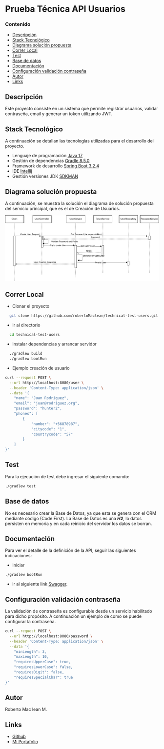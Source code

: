# Prueba Técnica API Usuarios

### Contenido

- [Descripción](#descripción)
- [Stack Tecnológico](#stack-tecnológico)
- [Diagrama solución propuesta](#diagrama-solución-propuesta)
- [Correr Local](#correr-local)
- [Test](#test)
- [Base de datos](#base-de-datos)
- [Documentación](#documentación)
- [Configuración validación contraseña](#configuración-validación-contraseña)
- [Autor](#autor)
- [Links](#links)


## Descripción

Este proyecto consiste en un sistema que permite registrar usuarios, validar contraseña, 
email y generar un token utilizando JWT.


## Stack Tecnológico

A continuación se detallan las tecnologías utilizadas para el desarrollo del proyecto.

- Lenguaje de programación [Java 17](https://www.java.com/en/download/help/download_options.html)
- Gestión de dependencias [Gradle 8.5.0](https://./gradlew.org/)
- Framework de desarrollo [Spring Boot 3.2.4](https://spring.io/projects/spring-boot)
- IDE [Intellij](https://www.jetbrains.com)
- Gestión versiones JDK [SDKMAN](https://sdkman.io/)

## Diagrama solución propuesta

A continuación, se muestra la solución el diagrama de solución propuesta del servicio principal, que es el de Creación de Usuarios.

![Users Diagram](img/technical-test-users.drawio.png "Users")

## Correr Local

- Clonar el proyecto

```bash
  git clone https://github.com/robertoMaclean/technical-test-users.git
```

- Ir al directorio

```bash
  cd technical-test-users
```

- Instalar dependencias y arrancar servidor

```bash
  ./gradlew build
  ./gradlew bootRun
```

- Ejemplo creación de usuario

```bash
curl --request POST \
  --url http://localhost:8080/user \
  --header 'Content-Type: application/json' \
  --data '{
	"name": "Juan Rodriguez",
	"email": "juan@rodriguez.org",
	"password": "hunter2",
	"phones": [
		{
			"number": "+56878987",
			"citycode": "1",
			"countrycode": "57"
		}
	]
}'
```

## Test

Para la ejecución de test debe ingresar el siguiente comando:
```bash
./gradlew test
```

## Base de datos

No es necesario crear la Base de Datos, ya que esta se genera con el ORM mediante código (Code First). La Base de Datos es una ***H2***, 
lo datos persisten en memoria y en cada reinicio del servidor los datos se borran.

## Documentación

Para ver el detalle de la definición de la API, seguir las siguientes indicaciones:

- Iniciar
```bash
./gradlew bootRun
```

- ir al siguiente link [Swagger](http://localhost:8080/api-docs).


## Configuración validación contraseña

La validación de contraseña es configurable desde un servicio habilitado para dicho propósito. A continuación un ejemplo 
de como se puede configurar la contraseña.

```bash
curl --request POST \
  --url http://localhost:8080/password \
  --header 'Content-Type: application/json' \
  --data '{
	"minLength": 3,
	"maxLength": 10,
	"requiresUpperCase": true,
	"requiresLowerCase": false,
	"requiresDigit": false,
	"requiresSpecialChar": true
}'
```

## Autor
Roberto Mac lean M.

## Links

- [Github](https://www.github.com/robertoMaclean)
- [Mi Portafolio](https://robmaclean-portfolio.netlify.app)

